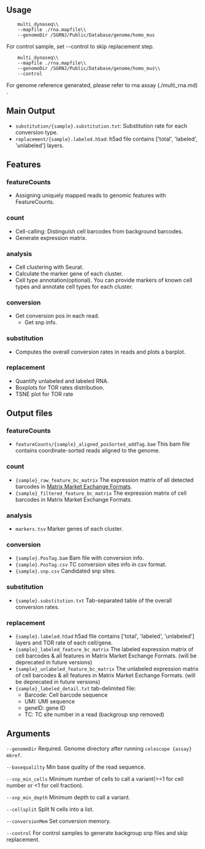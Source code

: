 ## Usage

```
    multi_dynaseq\\
    --mapfile ./rna.mapfile\\
    --genomeDir /SGRNJ/Public/Database/genome/homo_mus
```

For control sample, set --control to skip replacement step.
```
    multi_dynaseq\\
    --mapfile ./rna.mapfile\\
    --genomeDir /SGRNJ/Public/Database/genome/homo_mus\\
    --control
```

For genome reference generated, please refer to rna assay (./multi_rna.md) .

## Main Output
- `substitution/{sample}.substitution.txt`: Substitution rate for each conversion type.
- `replacement/{sample}.labeled.h5ad`: h5ad file contains ['total', 'labeled', 'unlabeled'] layers.

## Features
### featureCounts
- Assigning uniquely mapped reads to genomic features with FeatureCounts.

### count
- Cell-calling: Distinguish cell barcodes from background barcodes. 
- Generate expression matrix.

### analysis
- Cell clustering with Seurat.
- Calculate the marker gene of each cluster.
- Cell type annotation(optional). You can provide markers of known cell types and annotate cell types for each cluster.

### conversion
- Get conversion pos in each read.
    - Get snp info. 

### substitution
- Computes the overall conversion rates in reads and plots a barplot.

### replacement
- Quantify unlabeled and labeled RNA.
- Boxplots for TOR rates distribution.
- TSNE plot for TOR rate 


## Output files
### featureCounts
- `featureCounts/{sample}_aligned_posSorted_addTag.bam` This bam file contains coordinate-sorted reads aligned to the genome.

### count
- `{sample}_raw_feature_bc_matrix` The expression matrix of all detected barcodes in [Matrix Market Exchange Formats](
    https://math.nist.gov/MatrixMarket/formats.html). 
- `{sample}_filtered_feature_bc_matrix` The expression matrix of cell barcodes in Matrix Market Exchange Formats. 

### analysis
- `markers.tsv` Marker genes of each cluster.

### conversion
- `{sample}.PosTag.bam` Bam file with conversion info.
- `{sample}.PosTag.csv` TC conversion sites info in csv format.
- `{sample}.snp.csv` Candidated snp sites.

### substitution
- `{sample}.substitution.txt` Tab-separated table of the overall conversion rates.

### replacement
- `{sample}.labeled.h5ad` h5ad file contains ['total', 'labeled', 'unlabeled'] layers and TOR rate of each cell/gene.
- `{sample}_labeled_feature_bc_matrix` The labeled expression matrix of cell barcodes & all features in Matrix Market Exchange Formats. (will be deprecated in future versions)
- `{sample}_unlabeled_feature_bc_matrix` The unlabeled expression matrix of cell barcodes & all features in Matrix Market Exchange Formats. (will be deprecated in future versions)
- `{sample}_labeled_detail.txt`  tab-delimited  file:
    - Barcode: Cell barcode sequence
    - UMI: UMI sequence
    - geneID: gene ID
    - TC: TC site number in a read (backgroup snp removed)

## Arguments

`--genomeDir` Required. Genome directory after running `celescope {assay} mkref`.

`--basequalilty` Min base quality of the read sequence.

`--snp_min_cells` Minimum number of cells to call a variant(>=1 for cell number or <1 for cell fraction).

`--snp_min_depth` Minimum depth to call a variant.

`--cellsplit` Split N cells into a list.

`--conversionMem` Set conversion memory.

`--control` For control samples to generate backgroup snp files and skip replacement.

